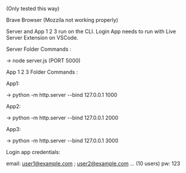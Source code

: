 (Only tested this way)

Brave Browser (Mozzila not working properly)

Server and App 1 2 3 run on the CLI.
Login App needs to run with Live Server Extension on VSCode.


Server Folder Commands :

-> node server.js (PORT 5000)


App 1 2 3 Folder Commands :

App1:

-> python -m http.server --bind 127.0.0.1 1000

App2:

-> python -m http.server --bind 127.0.0.1 2000

App3:

-> python -m http.server --bind 127.0.0.1 3000


Login app credentials:

email: user1@example.com ; user2@example.com ... (10 users)
pw: 123
